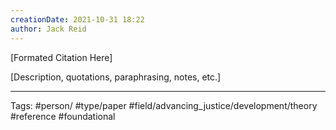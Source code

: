 ```yaml
---
creationDate: 2021-10-31 18:22
author: Jack Reid
---
```

[Formated Citation Here]

[Description, quotations, paraphrasing, notes, etc.]

---
Tags:
#person/
#type/paper
#field/advancing_justice/development/theory
#reference
#foundational
